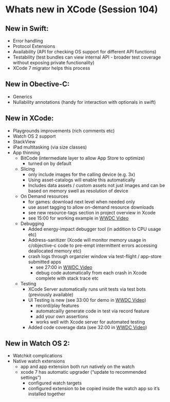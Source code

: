 # Whats new in XCode (Session 104)

## New in Swift:
* Error handling
* Protocol Extensions
* Availability (API for checking OS support for different API functions)
* Testability (test bundles can view internal API - broader test coverage without exposing private functionality)
* XCode 7 migrator helps this process 

## New in Obective-C:
* Generics
* Nullability annotations (handy for interaction with optionals in swift)

## New in XCode:
* Playgrounds improvements (rich comments etc)
* Watch OS 2 support
* StackView
* iPad multitasking (via size classes)
* App thinning
  * BitCode (intermediate layer to allow App Store to optimize)
    * turned on by default
  * Slicing
    * only include images for the calling device (e.g. 3x)
    * Using asset-catalogs will enable this automatically
    * Includes data assets / custom assets not just images and can be based on memory swell as resolution of device
  * On Demand resources 
    * for games: download next level when needed only
    * use asset tagging to allow on-demand resource downloads
    * see new resource-tags section in project overview in Xcode
    * see 15:00 for working example in [WWDC Video](https://developer.apple.com/videos/play/wwdc2015-104/)
  * Debugging
    * Added energy-impact debugger tool (in addition to CPU usage etc)
    * Address-sanitizer (Xcode will monitor memory usage in c/objective-c code to pre-empt intermittent errors accessing deallocated memory etc)
    * crash logs through organzier window via test-flight / app-store submitted apps
      * see 27:00 in [WWDC Video](https://developer.apple.com/videos/play/wwdc2015-104/)
      * debug code automatically from each crash in Xcode complete with stack trace etc
  * Testing
    * XCode Server automatically runs unit tests via test bots (previously available)
    * UI Testing is new (see 33:00 for demo in [WWDC Video](https://developer.apple.com/videos/play/wwdc2015-104/))
      * record/play features
      * automatcailly generate code in test via record feature
      * add your own assertions
      * works well with Xcode server for automated testing
    * Added code coverage data (see 32:00 in [WWDC Video](https://developer.apple.com/videos/play/wwdc2015-104/))

## New in Watch OS 2:
* Watchkit complications
* Native watch extensions
  * app and app extension both run natively on the watch
  * xcode 7 has automatic upgrader (“update to recommended settings”)
    * configured watch targets
    * configured extension to be copied inside the watch app so it’s installed together

